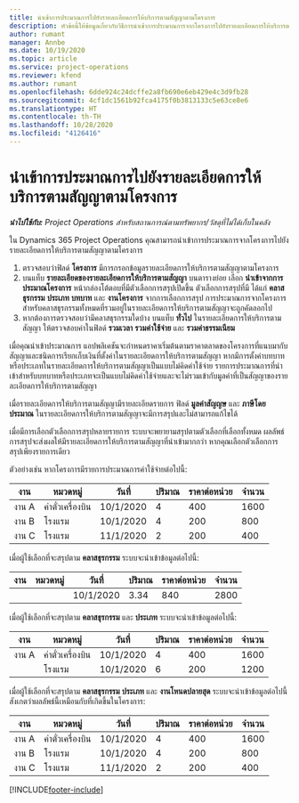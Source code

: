```yaml
---
title: นำเข้าการประมาณการไปยังรายละเอียดการให้บริการตามสัญญาตามโครงการ
description: หัวข้อนี้ให้ข้อมูลเกี่ยวกับวิธีการนำเข้าการประมาณการจากโครงการไปยังรายละเอียดการให้บริการตามสัญญา
author: rumant
manager: Annbe
ms.date: 10/19/2020
ms.topic: article
ms.service: project-operations
ms.reviewer: kfend
ms.author: rumant
ms.openlocfilehash: 6dde924c24dcffe2a8fb690e6eb429e4c3d9fb28
ms.sourcegitcommit: 4cf1dc1561b92fca4175f0b3813133c5e63ce8e6
ms.translationtype: HT
ms.contentlocale: th-TH
ms.lasthandoff: 10/28/2020
ms.locfileid: "4126416"
---
```

# <a name="import-an-estimate-to-a-project-based-contract-line"></a>นำเข้าการประมาณการไปยังรายละเอียดการให้บริการตามสัญญาตามโครงการ

_**นำไปใช้กับ:** Project Operations สำหรับสถานการณ์ตามทรัพยากร/วัสดุที่ไม่ได้เก็บในคลัง_

ใน Dynamics 365 Project Operations คุณสามารถนำเข้าการประมาณการจากโครงการไปยังรายละเอียดการให้บริการตามสัญญาตามโครงการ

1. ตรวจสอบว่าฟิลด์ **โครงการ** มีการกรอกข้อมูลรายละเอียดการให้บริการตามสัญญาตามโครงการ
2. บนแท็บ **รายละเอียดของรายละเอียดการให้บริการตามสัญญา** บนตารางย่อย เลือก **นำเข้าจากการประมาณโครงการ** หน้ากล่องโต้ตอบที่มีตัวเลือกการสรุปเปิดขึ้น ตัวเลือกการสรุปที่มี ได้แก่ **คลาสธุรกรรม** **ประเภท** **บทบาท** และ **งานโครงการ** จากการเลือกการสรุป การประมาณการจากโครงการสำหรับคลาสธุรกรรมทั้งหมดที่รวมอยู่ในรายละเอียดการให้บริการตามสัญญาจะถูกคัดลอกไป 
3. หากต้องการตรวจสอบว่ามีคลาสธุรกรรมใดบ้าง บนแท็บ **ทั่วไป** ในรายละเอียดการให้บริการตามสัญญา ให้ตรวจสอบค่าในฟิลด์ **รวมเวลา** **รวมค่าใช้จ่าย** และ **รวมค่าธรรมเนียม**

เมื่อคุณนำเข้าประมาณการ แอปพลิเคชันจะกำหนดราคาเริ่มต้นตามราคาตลาดของโครงการที่แนบมากับสัญญาและชนิดการเรียกเก็บเงินที่ตั้งค่าในรายละเอียดการให้บริการตามสัญญา หากมีการตั้งค่าบทบาทหรือประเภทในรายละเอียดการให้บริการตามสัญญาเป็นแบบไม่คิดค่าใช้จ่าย รายการประมาณการที่นำเข้าสำหรับบทบาทหรือประเภทจะเป็นแบบไม่คิดค่าใช้จ่ายและจะไม่รวมเข้ากับมูลค่าที่เป็นสัญญาของรายละเอียดการให้บริการตามสัญญา

เมื่อรายละเอียดการให้บริการตามสัญญามีรายละเอียดรายการ ฟิลด์ **มูลค่าสัญญษ** และ **ภาษีโดยประมาณ** ในรายละเอียดการให้บริการตามสัญญาจะมีการสรุปและไม่สามารถแก้ไขได้

เมื่อมีการเลือกตัวเลือกการสรุปหลายรายการ ระบบจะพยายามสรุปตามตัวเลือกที่เลือกทั้งหมด ผลลัพธ์การสรุปจะส่งผลให้มีรายละเอียดการให้บริการตามสัญญาที่นำเข้ามากกว่า หากคุณเลือกตัวเลือกการสรุปเพียงรายการเดียว

ตัวอย่างเช่น หากโครงการมีรายการประมาณการค่าใช้จ่ายต่อไปนี้:

| งาน | หมวดหมู่ | วันที่ | ปริมาณ | ราคาต่อหน่วย | จำนวน |
| --- | --- | --- | --- | --- | --- |
| งาน A | ค่าตั๋วเครื่องบิน | 10/1/2020 | 4 | 400 | 1600 |
| งาน B | โรงแรม | 10/1/2020 | 4 | 200 | 800 |
| งาน C | โรงแรม | 11/1/2020 | 2 | 200 | 400 |

เมื่อผู้ใช้เลือกที่จะสรุปตาม **คลาสธุรกรรม** ระบบจะนำเข้าข้อมูลต่อไปนี้:

| งาน | หมวดหมู่ | วันที่ | ปริมาณ | ราคาต่อหน่วย | จำนวน |
| --- | --- | --- | --- | --- | --- |
| &nbsp;  | &nbsp;  | 10/1/2020 | 3.34 | 840 | 2800 |

เมื่อผู้ใช้เลือกที่จะสรุปตาม **คลาสธุรกรรม** และ **ประเภท** ระบบจะนำเข้าข้อมูลต่อไปนี้:

| งาน | หมวดหมู่ | วันที่ | ปริมาณ | ราคาต่อหน่วย | จำนวน |
| --- | --- | --- | --- | --- | --- |
| งาน A | ค่าตั๋วเครื่องบิน | 10/1/2020 | 4 | 400 | 1600 |
| &nbsp;  | โรงแรม | 10/1/2020 | 6 | 200 | 1200 |

เมื่อผู้ใช้เลือกที่จะสรุปตาม **คลาสธุรกรรม** **ประเภท** และ **งานโหนดปลายสุด** ระบบจะนำเข้าข้อมูลต่อไปนี้ สังเกตว่าผลลัพธ์นี้เหมือนกับที่เกิดขึ้นในโครงการ:

| งาน | หมวดหมู่ | วันที่ | ปริมาณ | ราคาต่อหน่วย | จำนวน |
| --- | --- | --- | --- | --- | --- |
| งาน A | ค่าตั๋วเครื่องบิน | 10/1/2020 | 4 | 400 | 1600 |
| งาน B | โรงแรม | 10/1/2020 | 4 | 200 | 800 |
| งาน C | โรงแรม | 11/1/2020 | 2 | 200 | 400 |


[!INCLUDE[footer-include](../includes/footer-banner.md)]